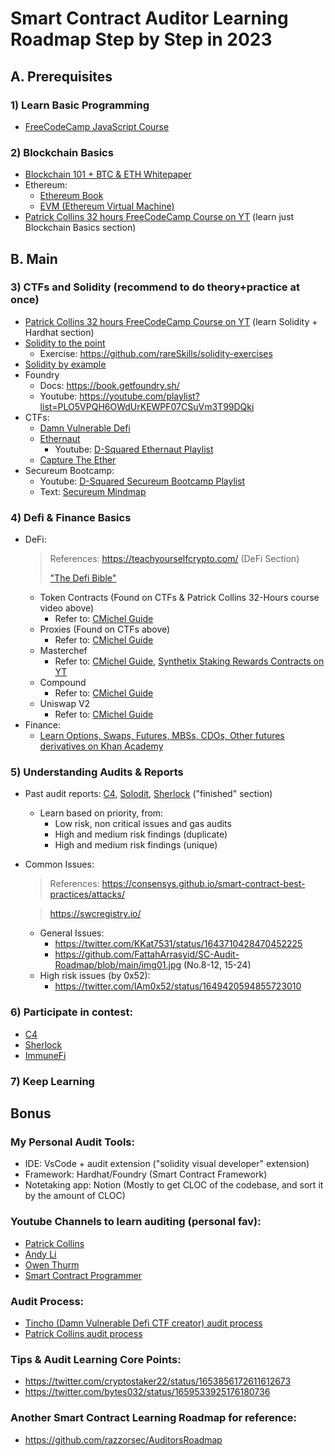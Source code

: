 # Smart Contract Auditor Learning Roadmap Step by Step in 2023
## A. Prerequisites
### 1) Learn Basic Programming
- [FreeCodeCamp JavaScript Course](https://www.freecodecamp.org/learn/javascript-algorithms-and-data-structures/#basic-javascript)

### 2) Blockchain Basics
- [Blockchain 101 + BTC & ETH Whitepaper](https://youtube.com/playlist?list=PL5hZ7cADAJkdIVAcINQdsnfRTZZj6hjwB)
- Ethereum:
  - [Ethereum Book](https://github.com/ethereumbook/ethereumbook)
  - [EVM (Ethereum Virtual Machine)](https://www.zaryabs.com/evm-learning-resources/)
- [Patrick Collins 32 hours FreeCodeCamp Course on YT](https://youtu.be/gyMwXuJrbJQ) (learn just Blockchain Basics section)

## B. Main
### 3) CTFs and Solidity (recommend to do theory+practice at once)
- [Patrick Collins 32 hours FreeCodeCamp Course on YT](https://youtu.be/gyMwXuJrbJQ) (learn Solidity + Hardhat section)
- [Solidity to the point](https://www.rareskills.io/learn-solidity)
  - Exercise: https://github.com/rareSkills/solidity-exercises
- [Solidity by example](https://solidity-by-example.org/)
- Foundry
  - Docs: https://book.getfoundry.sh/
  - Youtube: https://youtube.com/playlist?list=PLO5VPQH6OWdUrKEWPF07CSuVm3T99DQki
- CTFs:
  - [Damn Vulnerable Defi](https://www.damnvulnerabledefi.xyz/)
  - [Ethernaut](https://ethernaut.openzeppelin.com/)
    - Youtube: [D-Squared Ethernaut Playlist](https://youtube.com/playlist?list=PLiAoBT74VLnmRIPZGg4F36fH3BjQ5fLnz)
  - [Capture The Ether](https://capturetheether.com/)
- Secureum Bootcamp:
  - Youtube: [D-Squared Secureum Bootcamp Playlist](https://youtube.com/playlist?list=PLiAoBT74VLnmK3Kc188fL37aviYjXeaPc)
  - Text: [Secureum Mindmap](https://github.com/x676f64/secureum-mind_map)
 
### 4) Defi & Finance Basics
- DeFi:
  > References: https://teachyourselfcrypto.com/ (DeFi Section)
  > 
  > ["The Defi Bible"](https://github.com/OffcierCia/ultimate-defi-research-base)
  - Token Contracts (Found on CTFs & Patrick Collins 32-Hours course video above)
    - Refer to: [CMichel Guide](https://cmichel.io/how-to-become-a-smart-contract-auditor/)
  - Proxies (Found on CTFs above)
    - Refer to: [CMichel Guide](https://cmichel.io/how-to-become-a-smart-contract-auditor/)
  - Masterchef 
    - Refer to: [CMichel Guide](https://cmichel.io/how-to-become-a-smart-contract-auditor/), [Synthetix Staking Rewards Contracts on YT](https://youtube.com/playlist?list=PL6dfW2OxzxT8mnis1je1WkIfknlaKt2vj)
  - Compound
    - Refer to: [CMichel Guide](https://cmichel.io/how-to-become-a-smart-contract-auditor/)
  - Uniswap V2
    - Refer to: [CMichel Guide](https://cmichel.io/how-to-become-a-smart-contract-auditor/)
- Finance:
  - [Learn Options, Swaps, Futures, MBSs, CDOs, Other futures derivatives on Khan Academy](https://www.khanacademy.org/economics-finance-domain/core-finance/derivative-securities)

### 5) Understanding Audits & Reports
  - Past audit reports: [C4](https://code4rena.com/reports), [Solodit](https://solodit.xyz/), [Sherlock](https://app.sherlock.xyz/audits/contests) ("finished" section)
  
      - Learn based on priority, from:
        - Low risk, non critical issues and gas audits
        - High and medium risk findings (duplicate)
        - High and medium risk findings (unique)
  - Common Issues:
    > References: https://consensys.github.io/smart-contract-best-practices/attacks/
     
    > https://swcregistry.io/
    
     - General Issues: 
        - https://twitter.com/KKat7531/status/1643710428470452225
        - https://github.com/FattahArrasyid/SC-Audit-Roadmap/blob/main/img01.jpg (No.8-12, 15-24)
     - High risk issues (by 0x52):
        - https://twitter.com/IAm0x52/status/1649420594855723010


### 6) Participate in contest:
  - [C4](https://code4rena.com/) 
  - [Sherlock](https://www.sherlock.xyz/)
  - [ImmuneFi](https://immunefi.com/)

### 7) Keep Learning

## Bonus
### My Personal Audit Tools:
  - IDE: VsCode + audit extension ("solidity visual developer" extension)
  - Framework: Hardhat/Foundry (Smart Contract Framework)
  - Notetaking app: Notion (Mostly to get CLOC of the codebase, and sort it by the amount of CLOC)


### Youtube Channels to learn auditing (personal fav):
  - [Patrick Collins](https://www.youtube.com/@PatrickAlphaC)
  - [Andy Li](https://www.youtube.com/@andyli)
  - [Owen Thurm](https://www.youtube.com/@0xOwenThurm)
  - [Smart Contract Programmer](https://www.youtube.com/@smartcontractprogrammer)


### Audit Process:
  - [Tincho (Damn Vulnerable Defi CTF creator) audit process](https://youtu.be/A-T9F0anN1E)
  - [Patrick Collins audit process](https://youtu.be/TmZ8gH-toX0)


### Tips & Audit Learning Core Points: 
  - https://twitter.com/cryptostaker22/status/1653856172611612673
  - https://twitter.com/bytes032/status/1659533925176180736


### Another Smart Contract Learning Roadmap for reference:
  - https://github.com/razzorsec/AuditorsRoadmap
